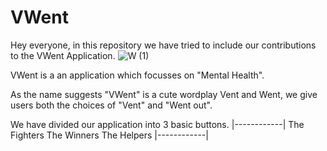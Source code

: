 # VWent
Hey everyone, in this repository we have tried to include our contributions to the VWent Application.
![W (1)](https://user-images.githubusercontent.com/103282903/225692273-8e06291d-7947-4210-a753-47f29c4a7491.png)


VWent is a an application which focusses on "Mental Health".

As the name suggests "VWent" is a cute wordplay Vent and Went, we give users both the choices of "Vent" and "Went out".

We have divided our application into 3 basic buttons.
|------------|
The Fighters
The Winners
The Helpers
|------------|
